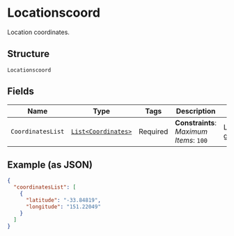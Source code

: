 
# Locationscoord

Location coordinates.

## Structure

`Locationscoord`

## Fields

| Name | Type | Tags | Description | Getter | Setter |
|  --- | --- | --- | --- | --- | --- |
| `CoordinatesList` | [`List<Coordinates>`](../../doc/models/coordinates.md) | Required | **Constraints**: *Maximum Items*: `100` | List<Coordinates> getCoordinatesList() | setCoordinatesList(List<Coordinates> coordinatesList) |

## Example (as JSON)

```json
{
  "coordinatesList": [
    {
      "latitude": "-33.84819",
      "longitude": "151.22049"
    }
  ]
}
```

